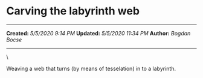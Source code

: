 Carving the labyrinth web
=========================

  -------------- ---------------------
  **Created:**   *5/5/2020 9:14 PM*
  **Updated:**   *5/5/2020 11:34 PM*
  **Author:**    *Bogdan Bocse*
  -------------- ---------------------

\

Weaving a web that turns (by means of tesselation) in to a labyrinth.

 
